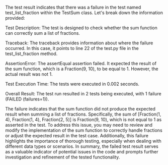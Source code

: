 The test result indicates that there was a failure in the test named test_list_fraction within the TestSum class. Let's break down the information provided:

Test Description: The test is designed to check whether the sum function can correctly sum a list of fractions.

Traceback: The traceback provides information about where the failure occurred. In this case, it points to line 22 of the test.py file in the test_list_fraction method.

AssertionError: The assertEqual assertion failed. It expected the result of the sum function, which is a Fraction(9, 10), to be equal to 1. However, the actual result was not 1.

Test Execution Time: The tests were executed in 0.002 seconds.

Overall Result: The test run resulted in 2 tests being executed, with 1 failure (FAILED (failures=1)).

The failure indicates that the sum function did not produce the expected result when summing a list of fractions. Specifically, the sum of [Fraction(1, 4), Fraction(1, 4), Fraction(2, 5)] is Fraction(9, 10), which is not equal to 1 as asserted in the test.
To address this issue, you may need to review and modify the implementation of the sum function to correctly handle fractions or adjust the expected result in the test case. Additionally, this failure highlights the importance of thorough testing,         especially when dealing with different data types or scenarios.
In summary, the failed test result serves as a valuable indicator of potential issues in the code and prompts further investigation and refinement of the tested functionality.
